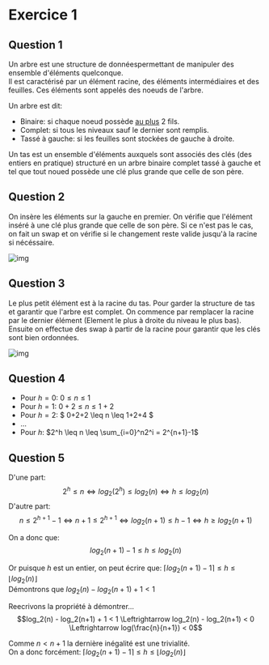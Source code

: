# Exercice 1

## Question 1

Un arbre est une structure de donnéespermettant de manipuler des ensemble d'éléments quelconque.  
Il est caractérisé par un élément racine, des éléments intermédiaires et des feuilles. Ces éléments
sont appelés des noeuds de l'arbre.  

Un arbre est dit:
- Binaire: si chaque noeud possède <u>au plus</u> 2 fils.
- Complet: si tous les niveaux sauf le dernier sont remplis.
- Tassé à gauche: si les feuilles sont stockées de gauche à droite.

Un tas est un ensemble d'éléments auxquels sont associés des clés (des entiers en pratique)
structuré en un arbre binaire complet tassé à gauche et tel que tout noued possède une clé plus grande
que celle de son père.

## Question 2

On insère les éléments sur la gauche en premier. On vérifie que l'élément inséré à une clé plus 
grande que celle de son père. Si ce n'est pas le cas, on fait un swap et on vérifie si le changement 
reste valide jusqu'à la racine si nécéssaire.  

![img](https://github.com/Supre-le-sucre/LU2IN006-Structures/blob/all/708.jpg?raw=true)

## Question 3

Le plus petit élément est à la racine du tas. Pour garder la structure de tas et garantir que l'arbre 
est complet. On commence par remplacer la racine par le dernier élément (Element le plus à droite du 
niveau le plus bas). Ensuite on effectue des swap à partir de la racine pour garantir que les clés 
sont bien ordonnées.

![img](https://github.com/Supre-le-sucre/LU2IN006-Structures/blob/all/709.jpg?raw=true)

## Question 4

- Pour $h=0$: $0 \leq n \leq 1$
- Pour $h=1$: $0+2 \leq n \leq 1+2$
- Pour $h=2$: $ 0+2+2 \leq n \leq 1+2+4 $
- ...
- Pour $h$: $2^h \leq n \leq \sum_{i=0}^n2^i = 2^{n+1}-1$

## Question 5

D'une part: $$2^h \leq n \Leftrightarrow log_2(2^h) \leq log_2(n) \Leftrightarrow h \leq log_2(n)$$
D'autre part: $$n \leq 2^{h+1}-1 \Leftrightarrow n+1 \leq 2^{h+1} \Leftrightarrow log_2(n+1) \leq h-1 \Leftrightarrow h \geq log_2(n+1)$$

On a donc que:
$$log_2(n+1) -1 \leq h \leq log_2(n)$$

Or puisque $h$ est un entier, on peut écrire que: $\lceil log_2(n+1)-1 \rceil \leq h \leq \lfloor log_2(n) \rfloor$   
Démontrons que $log_2(n) -log_2(n+1) + 1 < 1$  

Reecrivons la propriété à démontrer...  
$$log_2(n) - log_2(n+1) + 1 < 1 \Leftrightarrow log_2(n) - log_2(n+1) < 0 \Leftrightarrow log(\frac{n}{n+1}) < 0$$

Comme $n < n+1$ la dernière inégalité est une trivialité.  
On a donc forcément: $\lceil log_2(n+1)-1 \rceil \leq h \leq \lfloor log_2(n) \rfloor$

